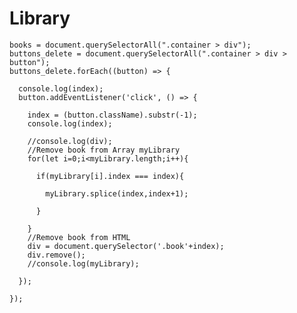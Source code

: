 # Library

    books = document.querySelectorAll(".container > div");
    buttons_delete = document.querySelectorAll(".container > div > button");
    buttons_delete.forEach((button) => {

      console.log(index);
      button.addEventListener('click', () => {
    
        index = (button.className).substr(-1);
        console.log(index);
        
        //console.log(div);
        //Remove book from Array myLibrary
        for(let i=0;i<myLibrary.length;i++){
    
          if(myLibrary[i].index === index){
    
            myLibrary.splice(index,index+1);
    
          }
    
        }
        //Remove book from HTML
        div = document.querySelector('.book'+index);
        div.remove();
        //console.log(myLibrary);
    
      });
    
    });